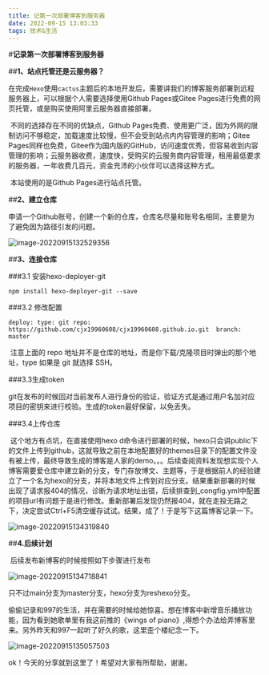 ```yaml
---
title: 记第一次部署博客到服务器
date: 2022-09-15 13:03:33
tags: 技术&生活
---
```


#**记录第一次部署博客到服务器**

##**1、站点托管还是云服务器？**

​		在完成`Hexo`使用`cactus`主题后的本地开发后，需要讲我们的博客服务部署到远程服务器上，可以根据个人需要选择使用Github Pages或Gitee Pages进行免费的网页托管，或是购买使用阿里云服务器直接部署。

​		不同的选择存在不同的优缺点，Github Pages免费、使用更广泛，因为外网的限制访问不够稳定，加载速度比较慢，但不会受到站点内内容管理的影响；Gitee Pages同样也免费，Gitee作为国内版的GitHub，访问速度优秀，但容易收到内容管理的影响；云服务器收费，速度快，受购买的云服务商内容管理，租用最低要求的服务器，一年收费几百元，资金充沛的小伙伴可以选择这种方式。

​		本站使用的是Github Pages进行站点托管。

##**2、建立仓库**

​		申请一个Github账号，创建一个新的仓库，仓库名尽量和账号名相同，主要是为了避免因为路径引发的问题。

![image-20220915132529356](C:\Users\CJX\AppData\Roaming\Typora\typora-user-images\image-20220915132529356.png)

##**3、连接仓库**

###3.1 安装hexo-deployer-git

```npm install hexo-deployer-git --save```

###3.2 修改配置

`deploy:
  type: git
  repo: https://github.com/cjx19960608/cjx19960608.github.io.git 
  branch: master`

​		注意上面的 repo 地址并不是仓库的地址，而是你下载/克隆项目时弹出的那个地址，type 如果是 git 就选择 SSH。

###3.3生成token

​		git在发布的时候回对当前发布人进行身份的验证，验证方式是通过用户名加对应项目的密钥来进行校验。生成的token最好保留，以免丢失。

###3.4上传仓库

​		这个地方有点坑，在直接使用hexo d命令进行部署的时候，hexo只会讲public下的文件上传到github，这就导致之前在本地配置好的themes目录下的配置文件没有被上传，最终导致生成的博客是人家的demo。。。后续查阅资料发现想实现个人博客需要爱仓库中建立新的分支，专门存放博文、主题等，于是根据前人的经验建立了一个名为hexo的分支，并将本地文件上传到对应分支。结果重新部署的时候出现了请求报404的情况，诊断为请求地址出错，后续排查到_congfig.yml中配置的项目url有问题于是进行修改。重新部署后发现仍然报404，就在走投无路之下，决定尝试Ctrl+F5清空缓存试试。结果，成了！于是写下这篇博客记录一下。

![image-20220915134319840](C:\Users\CJX\AppData\Roaming\Typora\typora-user-images\image-20220915134319840.png)

##**4.后续计划**

​		后续发布新博客的时候按照如下步骤进行发布

![image-20220915134718841](C:\Users\CJX\AppData\Roaming\Typora\typora-user-images\image-20220915134718841.png)

只不过main分支为master分支，hexo分支为reshexo分支。

​		偷偷记录和997的生活，并在需要的时候给她惊喜。想在博客中新增音乐播放功能，因为看到她歌单里有我这前推的《wings of piano》,得想个办法给弄博客里来。另外昨天和997一起听了好久的歌，这里歪个楼纪念一下。

![image-20220915135057503](C:\Users\CJX\AppData\Roaming\Typora\typora-user-images\image-20220915135057503.png)

ok！今天的分享就到这里了！希望对大家有所帮助，谢谢。